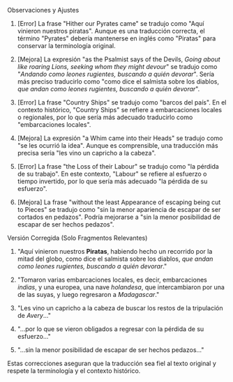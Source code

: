 Observaciones y Ajustes

1. [Error] La frase "Hither our Pyrates came" se tradujo como "Aquí vinieron nuestros piratas". Aunque es una traducción correcta, el término "Pyrates" debería mantenerse en inglés como "Piratas" para conservar la terminología original.

2. [Mejora] La expresión "as the Psalmist says of the Devils, _Going about like roaring Lions, seeking whom they might devour_" se tradujo como "*Andando como leones rugientes, buscando a quién devorar*". Sería más preciso traducirlo como "como dice el salmista sobre los diablos, *que andan como leones rugientes, buscando a quién devorar*".

3. [Error] La frase "Country Ships" se tradujo como "barcos del país". En el contexto histórico, "Country Ships" se refiere a embarcaciones locales o regionales, por lo que sería más adecuado traducirlo como "embarcaciones locales".

4. [Mejora] La expresión "a Whim came into their Heads" se tradujo como "se les ocurrió la idea". Aunque es comprensible, una traducción más precisa sería "les vino un capricho a la cabeza".

5. [Error] La frase "the Loss of their Labour" se tradujo como "la pérdida de su trabajo". En este contexto, "Labour" se refiere al esfuerzo o tiempo invertido, por lo que sería más adecuado "la pérdida de su esfuerzo".

6. [Mejora] La frase "without the least Appearance of escaping being cut to Pieces" se tradujo como "sin la menor apariencia de escapar de ser cortados en pedazos". Podría mejorarse a "sin la menor posibilidad de escapar de ser hechos pedazos".

Versión Corregida (Solo Fragmentos Relevantes)

1. "Aquí vinieron nuestros **Piratas**, habiendo hecho un recorrido por la mitad del globo, como dice el salmista sobre los diablos, *que andan como leones rugientes, buscando a quién devorar*."

2. "Tomaron varias embarcaciones locales, es decir, embarcaciones *indias*, y una europea, una nave *holandesa*, que intercambiaron por una de las suyas, y luego regresaron a *Madagascar*."

3. "Les vino un capricho a la cabeza de buscar los restos de la tripulación de *Avery*..."

4. "...por lo que se vieron obligados a regresar con la pérdida de su esfuerzo..."

5. "...sin la menor posibilidad de escapar de ser hechos pedazos..."

Estas correcciones aseguran que la traducción sea fiel al texto original y respete la terminología y el contexto histórico.